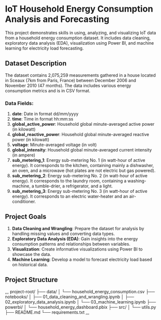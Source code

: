 # IoT Household Energy Consumption Analysis and Forecasting

This project demonstrates skills in using, analyzing, and visualizing IoT data from a household energy consumption dataset. It includes data cleaning, exploratory data analysis (EDA), visualization using Power BI, and machine learning for electricity load forecasting.

## Dataset Description

The dataset contains 2,075,259 measurements gathered in a house located in Sceaux (7km from Paris, France) between December 2006 and November 2010 (47 months). The data includes various energy consumption metrics and is in CSV format.

### Data Fields:
1. **date**: Date in format dd/mm/yyyy
2. **time**: Time in format hh:mm:ss
3. **global_active_power**: Household global minute-averaged active power (in kilowatt)
4. **global_reactive_power**: Household global minute-averaged reactive power (in kilowatt)
5. **voltage**: Minute-averaged voltage (in volt)
6. **global_intensity**: Household global minute-averaged current intensity (in ampere)
7. **sub_metering_1**: Energy sub-metering No. 1 (in watt-hour of active energy). It corresponds to the kitchen, containing mainly a dishwasher, an oven, and a microwave (hot plates are not electric but gas powered).
8. **sub_metering_2**: Energy sub-metering No. 2 (in watt-hour of active energy). It corresponds to the laundry room, containing a washing-machine, a tumble-drier, a refrigerator, and a light.
9. **sub_metering_3**: Energy sub-metering No. 3 (in watt-hour of active energy). It corresponds to an electric water-heater and an air-conditioner.

## Project Goals

1. **Data Cleaning and Wrangling**: Prepare the dataset for analysis by handling missing values and converting data types.
2. **Exploratory Data Analysis (EDA)**: Gain insights into the energy consumption patterns and relationships between variables.
3. **Visualization**: Create informative visualizations using Power BI to showcase the data.
4. **Machine Learning**: Develop a model to forecast electricity load based on historical data.

## Project Structure
,,,
project-root/
├── data/
│ └── household_energy_consumption.csv
├── notebooks/
│ ├── 01_data_cleaning_and_wrangling.ipynb
│ ├── 02_exploratory_data_analysis.ipynb
│ └── 03_machine_learning.ipynb
├── powerbi/
│ └── household_energy_dashboard.pbix
├── src/
│ └── utils.py
├── README.md
└── requirements.txt
,,,
